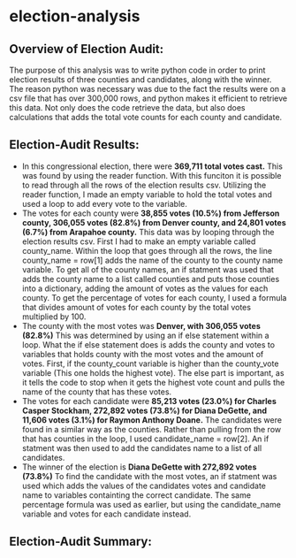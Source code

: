 # election-analysis

## Overview of Election Audit:
The purpose of this analysis was to write python code in order to print election results of three counties and
candidates, along with the winner. The reason python was necessary was due to the fact the results were on 
a csv file that has over 300,000 rows, and python makes it efficient to retrieve this data. Not only does 
the code retrieve the data, but also does calculations that adds the total vote counts for each county and candidate.

## Election-Audit Results:

- In this congressional election, there were **369,711 total votes cast.** This was found by using the reader function.
  With this funciton it is possible to read through all the rows of the election results csv. Utilizing the reader function,
  I made an empty variable to hold the total votes and used a loop to add every vote to the variable.
- The votes for each county were **38,855 votes (10.5%) from Jefferson county, 306,055 votes (82.8%) from Denver county,
  and 24,801 votes (6.7%) from Arapahoe county.** This data was by looping through the election results csv. First I had to
  make an empty variable called county_name. Within the loop that goes through all the rows, the line county_name = row[1]
  adds the name of the county to the county name variable. To get all of the county names, an if statment was used that adds
  the county name to a list called counties and puts those counties into a dictionary, adding the amount of votes as the
  values for each county. To get the percentage of votes for each county, I used a formula that divides amount of votes for
  each county by the total votes multiplied by 100.
- The county with the most votes was **Denver, with 306,055 votes (82.8%)** This was determined by using an if else statement within
  a loop. What the if else statement does is adds the county and votes to variables that holds county with the most votes and the
  amount of votes. First, if the county_count variable is higher than the county_vote variable (This one holds the highest vote).
  The else part is important, as it tells the code to stop when it gets the highest vote count and pulls the name of the county
  that has these votes.
- The votes for each candidate were **85,213 votes (23.0%) for Charles Casper Stockham, 272,892 votes (73.8%) for Diana DeGette,
  and 11,606 votes (3.1%) for Raymon Anthony Doane.** The candidates were found in a similar way as the counties. Rather than pulling
  from the row that has counties in the loop, I used candidate_name = row[2]. An if statment was then used to add the candidates name to 
  a list of all candidates.
- The winner of the election is **Diana DeGette with 272,892 votes (73.8%)** To find the candidate with the most votes, an if statment
  was used which adds the values of the candidates votes and candidate name to variables containting the correct candidate. The same percentage
  formula was used as earlier, but using the candidate_name variable and votes for each candidate instead.

## Election-Audit Summary:
